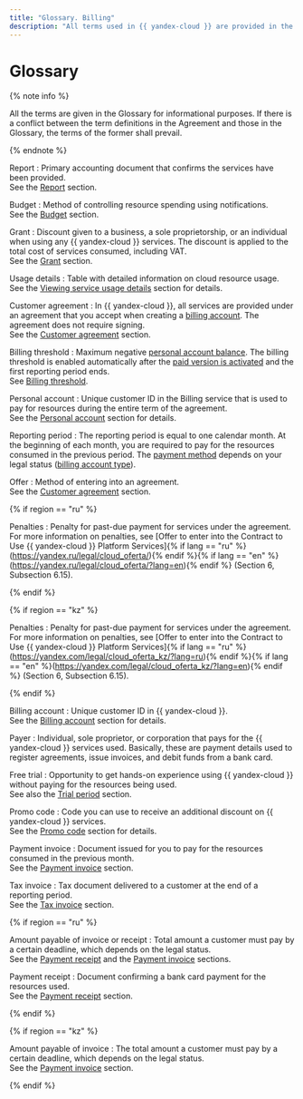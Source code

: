 ```yaml
---
title: "Glossary. Billing"
description: "All terms used in {{ yandex-cloud }} are provided in the Glossary for information purposes. The following terms are described: report, grant, usage details, agreement, billing threshold, account, reporting period, offer, penalties, billing account, payer, trial period, and more. If there is a conflict between the term definitions in the Agreement and those in the Glossary, the terms of the former shall prevail."
---
```


# Glossary

{% note info %}

All the terms are given in the Glossary for informational purposes. If there is a conflict between the term definitions in the Agreement and those in the Glossary, the terms of the former shall prevail.

{% endnote %}


Report
:   Primary accounting document that confirms the services have been provided.
<br/>See the [Report](act.md) section.

Budget
:   Method of controlling resource spending using notifications.
<br/>See the [Budget](budget.md) section.

Grant
:   Discount given to a business, a sole proprietorship, or an individual when using any {{ yandex-cloud }} services. The discount is applied to the total cost of services consumed, including VAT.
<br/>See the [Grant](bonus-account.md) section.

Usage details
:   Table with detailed information on cloud resource usage.
<br/>See the [Viewing service usage details](../operations/check-charges.md) section for details.

Customer agreement
:   In {{ yandex-cloud }}, all services are provided under an agreement that you accept when creating a [billing account](billing-account.md). The agreement does not require signing.
<br/>See the [Customer agreement](contract.md) section.

Billing threshold
:   Maximum negative [personal account balance](../concepts/personal-account.md#balance). The billing threshold is enabled automatically after the [paid version is activated](../operations/activate-commercial.md) and the first reporting period ends.
<br/>See [Billing threshold](billing-threshold.md).

Personal account
:   Unique customer ID in the Billing service that is used to pay for resources during the entire term of the agreement.
<br/>See the [Personal account](personal-account.md) section for details.


Reporting period
:   The reporting period is equal to one calendar month. At the beginning of each month, you are required to pay for the resources consumed in the previous period. The [payment method](../payment/index.md) depends on your legal status ([billing account type](../concepts/billing-account.md#ba-types)).

Offer
: Method of entering into an agreement.
<br/>See the [Customer agreement](contract.md) section.

{% if region == "ru" %}

Penalties
: Penalty for past-due payment for services under the agreement.
<br/>For more information on penalties, see [Offer to enter into the Contract to Use {{ yandex-cloud }} Platform Services]{% if lang == "ru" %}(https://yandex.ru/legal/cloud_oferta/){% endif %}{% if lang == "en" %}(https://yandex.ru/legal/cloud_oferta/?lang=en){% endif %} (Section 6, Subsection 6.15).

{% endif %}

{% if region == "kz" %}

Penalties
: Penalty for past-due payment for services under the agreement.
<br/>For more information on penalties, see [Offer to enter into the Contract to Use {{ yandex-cloud }} Platform Services]{% if lang == "ru" %}(https://yandex.com/legal/cloud_oferta_kz/?lang=ru){% endif %}{% if lang == "en" %}(https://yandex.com/legal/cloud_oferta_kz/?lang=en){% endif %}  (Section 6, Subsection 6.15).

{% endif %}

Billing account
:   Unique customer ID in {{ yandex-cloud }}.
<br/>See the [Billing account](billing-account.md) section for details.

Payer
:   Individual, sole proprietor, or corporation that pays for the {{ yandex-cloud }} services used. Basically, these are payment details used to register agreements, issue invoices, and debit funds from a bank card.

Free trial
:   Opportunity to get hands-on experience using {{ yandex-cloud }} without paying for the resources being used.
<br/>See also the [Trial period](trial-period.md) section.

Promo code
:   Code you can use to receive an additional discount on {{ yandex-cloud }} services.
<br/>See the [Promo code](promo-code.md) section for details.

Payment invoice
:   Document issued for you to pay for the resources consumed in the previous month.
<br/>See the [Payment invoice](bill.md) section.

Tax invoice
:  Tax document delivered to a customer at the end of a reporting period.
<br/>See the [Tax invoice](invoice.md) section.

{% if region == "ru" %}

Amount payable of invoice or receipt
:   Total amount a customer must pay by a certain deadline, which depends on the legal status.
<br/>See the [Payment receipt](individual-bill.md) and the [Payment invoice](bill.md) sections.

Payment receipt
:  Document confirming a bank card payment for the resources used.
<br/>See the [Payment receipt](individual-bill.md) section.

{% endif %}

{% if region == "kz" %}

Amount payable of invoice
: The total amount a customer must pay by a certain deadline, which depends on the legal status.
<br/>See the [Payment invoice](bill.md) section.

{% endif %}